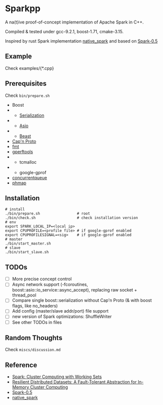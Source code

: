 # Sparkpp

A na(t)ive proof-of-concept implementation of Apache Spark in C++.

Compiled & tested under gcc-9.2.1, boost-1.71, cmake-3.15.

Inspired by rust Spark implementation [native_spark](https://github.com/rajasekarv/native_spark) and based on [Spark-0.5](https://github.com/apache/spark/tree/branch-0.5)

## Example

Check examples/{*.cpp}

## Prerequisites

Check `bin/prepare.sh`

* Boost
* - [Serialization](https://github.com/boostorg/serialization)
* - [Asio](https://github.com/boostorg/asio)
* - [Beast](https://github.com/boostorg/beast)
* [Cap'n Proto](https://github.com/capnproto/capnproto)
* [fmt](https://github.com/fmtlib/fmt)
* [gperftools](https://github.com/gperftools/gperftools)
* - tcmalloc
* - google-gprof
* [concurrentqueue](https://github.com/cameron314/concurrentqueue)
* [phmap](https://github.com/greg7mdp/parallel-hashmap)

## Installation

```shell script
# install
./bin/prepare.sh                 # root
./bin/check.sh                   # check installation version
# env
export SPARK_LOCAL_IP=<local ip>
export CPUPROFILE=<profile file> # if google-gprof enabled
export CPUPROFILESIGNAL=<sig>    # if google-gprof enabled
# master
./bin/start_master.sh
# slave
./bin/start_slave.sh
```

## TODOs

- [ ] More precise concept control
- [ ] Async network support (-fcoroutines, boost::asio::io_service::async_accept), replacing raw socket + thread_pool
- [ ] Compare single boost::serialization without Cap'n Proto (& with boost flags, like no_headers)
- [ ] Add config (master/slave addr/port) file support
- [ ] new version of Spark optimizations: ShuffleWriter
- [ ] See other TODOs in files

## Random Thoughts

Check `miscs/discussion.md`

## Reference

* [Spark: Cluster Computing with Working Sets](https://www.usenix.org/legacy/event/hotcloud10/tech/full_papers/Zaharia.pdf)
* [Resilient Distributed Datasets: A Fault-Tolerant Abstraction for In-Memory Cluster Computing](https://www.usenix.org/system/files/conference/nsdi12/nsdi12-final138.pdf)
* [Spark-0.5](https://github.com/apache/spark/tree/branch-0.5)
* [native_spark](https://github.com/rajasekarv/native_spark)